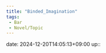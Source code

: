 ```yaml
---
title: "Binded_Imagination"
tags:
 - Bar
 - Novel/Topic
---
```


date: 2024-12-20T14:05:13+09:00
up::


